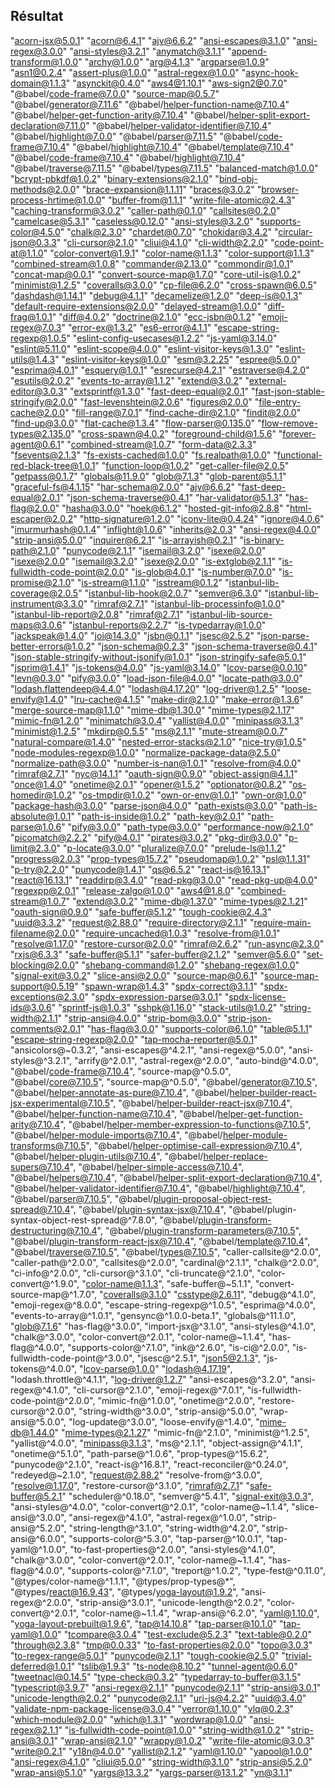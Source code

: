  ## Résultat
"acorn-jsx@5.0.1"
 "acorn@6.4.1"
 "ajv@6.6.2"
 "ansi-escapes@3.1.0"
 "ansi-regex@3.0.0"
 "ansi-styles@3.2.1"
 "anymatch@3.1.1"
 "append-transform@1.0.0"
 "archy@1.0.0"
 "arg@4.1.3"
 "argparse@1.0.9"
 "asn1@0.2.4"
 "assert-plus@1.0.0"
 "astral-regex@1.0.0"
 "async-hook-domain@1.1.3"
 "asynckit@0.4.0"
 "aws4@1.10.1"
 "aws-sign2@0.7.0"
 "@babel/code-frame@7.0.0"
 "source-map@0.5.7"
 "@babel/generator@7.11.6"
 "@babel/helper-function-name@7.10.4"
 "@babel/helper-get-function-arity@7.10.4"
 "@babel/helper-split-export-declaration@7.11.0"
 "@babel/helper-validator-identifier@7.10.4"
 "@babel/highlight@7.0.0"
 "@babel/parser@7.11.5"
 "@babel/code-frame@7.10.4"
 "@babel/highlight@7.10.4"
 "@babel/template@7.10.4"
 "@babel/code-frame@7.10.4"
 "@babel/highlight@7.10.4"
 "@babel/traverse@7.11.5"
 "@babel/types@7.11.5"
 "balanced-match@1.0.0"
 "bcrypt-pbkdf@1.0.2"
 "binary-extensions@2.1.0"
 "bind-obj-methods@2.0.0"
 "brace-expansion@1.1.11"
 "braces@3.0.2"
 "browser-process-hrtime@1.0.0"
 "buffer-from@1.1.1"
 "write-file-atomic@2.4.3"
 "caching-transform@3.0.2"
 "caller-path@0.1.0"
 "callsites@0.2.0"
 "camelcase@5.3.1"
 "caseless@0.12.0"
 "ansi-styles@3.2.0"
 "supports-color@4.5.0"
 "chalk@2.3.0"
 "chardet@0.7.0"
 "chokidar@3.4.2"
 "circular-json@0.3.3"
 "cli-cursor@2.1.0"
 "cliui@4.1.0"
 "cli-width@2.2.0"
 "code-point-at@1.1.0"
 "color-convert@1.9.1"
 "color-name@1.1.3"
 "color-support@1.1.3"
 "combined-stream@1.0.8"
 "commander@2.13.0"
 "commondir@1.0.1"
 "concat-map@0.0.1"
 "convert-source-map@1.7.0"
 "core-util-is@1.0.2"
 "minimist@1.2.5"
 "coveralls@3.0.0"
 "cp-file@6.2.0"
 "cross-spawn@6.0.5"
 "dashdash@1.14.1"
 "debug@4.1.1"
 "decamelize@1.2.0"
 "deep-is@0.1.3"
 "default-require-extensions@2.0.0"
 "delayed-stream@1.0.0"
 "diff-frag@1.0.1"
 "diff@4.0.2"
 "doctrine@2.1.0"
 "ecc-jsbn@0.1.2"
 "emoji-regex@7.0.3"
 "error-ex@1.3.2"
 "es6-error@4.1.1"
 "escape-string-regexp@1.0.5"
 "eslint-config-usecases@1.2.2"
 "js-yaml@3.14.0"
 "eslint@5.11.0"
 "eslint-scope@4.0.0"
 "eslint-visitor-keys@1.3.0"
 "eslint-utils@1.4.3"
 "eslint-visitor-keys@1.0.0"
 "esm@3.2.25"
 "espree@5.0.0"
 "esprima@4.0.1"
 "esquery@1.0.1"
 "esrecurse@4.2.1"
 "estraverse@4.2.0"
 "esutils@2.0.2"
 "events-to-array@1.1.2"
 "extend@3.0.2"
 "external-editor@3.0.3"
 "extsprintf@1.3.0"
 "fast-deep-equal@2.0.1"
 "fast-json-stable-stringify@2.0.0"
 "fast-levenshtein@2.0.6"
 "figures@2.0.0"
 "file-entry-cache@2.0.0"
 "fill-range@7.0.1"
 "find-cache-dir@2.1.0"
 "findit@2.0.0"
 "find-up@3.0.0"
 "flat-cache@1.3.4"
 "flow-parser@0.135.0"
 "flow-remove-types@2.135.0"
 "cross-spawn@4.0.2"
 "foreground-child@1.5.6"
 "forever-agent@0.6.1"
 "combined-stream@1.0.7"
 "form-data@2.3.3"
 "fsevents@2.1.3"
 "fs-exists-cached@1.0.0"
 "fs.realpath@1.0.0"
 "functional-red-black-tree@1.0.1"
 "function-loop@1.0.2"
 "get-caller-file@2.0.5"
 "getpass@0.1.7"
 "globals@11.9.0"
 "glob@7.1.3"
 "glob-parent@5.1.1"
 "graceful-fs@4.1.15"
 "har-schema@2.0.0"
 "ajv@6.6.2"
 "fast-deep-equal@2.0.1"
 "json-schema-traverse@0.4.1"
 "har-validator@5.1.3"
 "has-flag@2.0.0"
 "hasha@3.0.0"
 "hoek@6.1.2"
 "hosted-git-info@2.8.8"
 "html-escaper@2.0.2"
 "http-signature@1.2.0"
 "iconv-lite@0.4.24"
 "ignore@4.0.6"
 "imurmurhash@0.1.4"
 "inflight@1.0.6"
 "inherits@2.0.3"
 "ansi-regex@4.0.0"
 "strip-ansi@5.0.0"
 "inquirer@6.2.1"
 "is-arrayish@0.2.1"
 "is-binary-path@2.1.0"
 "punycode@2.1.1"
 "isemail@3.2.0"
 "isexe@2.0.0"
 "isexe@2.0.0"
 "isemail@3.2.0"
 "isexe@2.0.0"
 "is-extglob@2.1.1"
 "is-fullwidth-code-point@2.0.0"
 "is-glob@4.0.1"
 "is-number@7.0.0"
 "is-promise@2.1.0"
 "is-stream@1.1.0"
 "isstream@0.1.2"
 "istanbul-lib-coverage@2.0.5"
 "istanbul-lib-hook@2.0.7"
 "semver@6.3.0"
 "istanbul-lib-instrument@3.3.0"
 "rimraf@2.7.1"
 "istanbul-lib-processinfo@1.0.0"
 "istanbul-lib-report@2.0.8"
 "rimraf@2.7.1"
 "istanbul-lib-source-maps@3.0.6"
 "istanbul-reports@2.2.7"
 "is-typedarray@1.0.0"
 "jackspeak@1.4.0"
 "joi@14.3.0"
 "jsbn@0.1.1"
 "jsesc@2.5.2"
 "json-parse-better-errors@1.0.2"
 "json-schema@0.2.3"
 "json-schema-traverse@0.4.1"
 "json-stable-stringify-without-jsonify@1.0.1"
 "json-stringify-safe@5.0.1"
 "jsprim@1.4.1"
 "js-tokens@4.0.0"
 "js-yaml@3.14.0"
 "lcov-parse@0.0.10"
 "levn@0.3.0"
 "pify@3.0.0"
 "load-json-file@4.0.0"
 "locate-path@3.0.0"
 "lodash.flattendeep@4.4.0"
 "lodash@4.17.20"
 "log-driver@1.2.5"
 "loose-envify@1.4.0"
 "lru-cache@4.1.5"
 "make-dir@2.1.0"
 "make-error@1.3.6"
 "merge-source-map@1.1.0"
 "mime-db@1.30.0"
 "mime-types@2.1.17"
 "mimic-fn@1.2.0"
 "minimatch@3.0.4"
 "yallist@4.0.0"
 "minipass@3.1.3"
 "minimist@1.2.5"
 "mkdirp@0.5.5"
 "ms@2.1.1"
 "mute-stream@0.0.7"
 "natural-compare@1.4.0"
 "nested-error-stacks@2.1.0"
 "nice-try@1.0.5"
 "node-modules-regexp@1.0.0"
 "normalize-package-data@2.5.0"
 "normalize-path@3.0.0"
 "number-is-nan@1.0.1"
 "resolve-from@4.0.0"
 "rimraf@2.7.1"
 "nyc@14.1.1"
 "oauth-sign@0.9.0"
 "object-assign@4.1.1"
 "once@1.4.0"
 "onetime@2.0.1"
 "opener@1.5.2"
 "optionator@0.8.2"
 "os-homedir@1.0.2"
 "os-tmpdir@1.0.2"
 "own-or-env@1.0.1"
 "own-or@1.0.0"
 "package-hash@3.0.0"
 "parse-json@4.0.0"
 "path-exists@3.0.0"
 "path-is-absolute@1.0.1"
 "path-is-inside@1.0.2"
 "path-key@2.0.1"
 "path-parse@1.0.6"
 "pify@3.0.0"
 "path-type@3.0.0"
 "performance-now@2.1.0"
 "picomatch@2.2.2"
 "pify@4.0.1"
 "pirates@3.0.2"
 "pkg-dir@3.0.0"
 "p-limit@2.3.0"
 "p-locate@3.0.0"
 "pluralize@7.0.0"
 "prelude-ls@1.1.2"
 "progress@2.0.3"
 "prop-types@15.7.2"
 "pseudomap@1.0.2"
 "psl@1.1.31"
 "p-try@2.2.0"
 "punycode@1.4.1"
 "qs@6.5.2"
 "react-is@16.13.1"
 "react@16.13.1"
 "readdirp@3.4.0"
 "read-pkg@3.0.0"
 "read-pkg-up@4.0.0"
 "regexpp@2.0.1"
 "release-zalgo@1.0.0"
 "aws4@1.8.0"
 "combined-stream@1.0.7"
 "extend@3.0.2"
 "mime-db@1.37.0"
 "mime-types@2.1.21"
 "oauth-sign@0.9.0"
 "safe-buffer@5.1.2"
 "tough-cookie@2.4.3"
 "uuid@3.3.2"
 "request@2.88.0"
 "require-directory@2.1.1"
 "require-main-filename@2.0.0"
 "require-uncached@1.0.3"
 "resolve-from@1.0.1"
 "resolve@1.17.0"
 "restore-cursor@2.0.0"
 "rimraf@2.6.2"
 "run-async@2.3.0"
 "rxjs@6.3.3"
 "safe-buffer@5.1.1"
 "safer-buffer@2.1.2"
 "semver@5.6.0"
 "set-blocking@2.0.0"
 "shebang-command@1.2.0"
 "shebang-regex@1.0.0"
 "signal-exit@3.0.2"
 "slice-ansi@2.0.0"
 "source-map@0.6.1"
 "source-map-support@0.5.19"
 "spawn-wrap@1.4.3"
 "spdx-correct@3.1.1"
 "spdx-exceptions@2.3.0"
 "spdx-expression-parse@3.0.1"
 "spdx-license-ids@3.0.6"
 "sprintf-js@1.0.3"
 "sshpk@1.16.0"
 "stack-utils@1.0.2"
 "string-width@2.1.1"
 "strip-ansi@4.0.0"
 "strip-bom@3.0.0"
 "strip-json-comments@2.0.1"
 "has-flag@3.0.0"
 "supports-color@6.1.0"
 "table@5.1.1"
 "escape-string-regexp@2.0.0"
 "tap-mocha-reporter@5.0.1"
 "ansicolors@~0.3.2",
 "ansi-escapes@^4.2.1",
 "ansi-regex@^5.0.0",
 "ansi-styles@^3.2.1",
 "arrify@^2.0.1",
 "astral-regex@^2.0.0",
 "auto-bind@^4.0.0",
 "@babel/code-frame@7.10.4",
 "source-map@^0.5.0",
 "@babel/core@7.10.5",
 "source-map@^0.5.0",
 "@babel/generator@7.10.5",
 "@babel/helper-annotate-as-pure@7.10.4",
 "@babel/helper-builder-react-jsx-experimental@7.10.5",
 "@babel/helper-builder-react-jsx@7.10.4",
 "@babel/helper-function-name@7.10.4",
 "@babel/helper-get-function-arity@7.10.4",
 "@babel/helper-member-expression-to-functions@7.10.5",
 "@babel/helper-module-imports@7.10.4",
 "@babel/helper-module-transforms@7.10.5",
 "@babel/helper-optimise-call-expression@7.10.4",
 "@babel/helper-plugin-utils@7.10.4",
 "@babel/helper-replace-supers@7.10.4",
 "@babel/helper-simple-access@7.10.4",
 "@babel/helpers@7.10.4",
 "@babel/helper-split-export-declaration@7.10.4",
 "@babel/helper-validator-identifier@7.10.4",
 "@babel/highlight@7.10.4",
 "@babel/parser@7.10.5",
 "@babel/plugin-proposal-object-rest-spread@7.10.4",
 "@babel/plugin-syntax-jsx@7.10.4",
 "@babel/plugin-syntax-object-rest-spread@^7.8.0",
 "@babel/plugin-transform-destructuring@7.10.4",
 "@babel/plugin-transform-parameters@7.10.5",
 "@babel/plugin-transform-react-jsx@7.10.4",
 "@babel/template@7.10.4",
 "@babel/traverse@7.10.5",
 "@babel/types@7.10.5",
 "caller-callsite@^2.0.0",
 "caller-path@^2.0.0",
 "callsites@^2.0.0",
 "cardinal@^2.1.1",
 "chalk@^2.0.0",
 "ci-info@^2.0.0",
 "cli-cursor@^3.1.0",
 "cli-truncate@^2.1.0",
 "color-convert@^1.9.0",
 "color-name@1.1.3",
 "safe-buffer@~5.1.1",
 "convert-source-map@^1.7.0",
 "coveralls@3.1.0"
 "csstype@2.6.11",
 "debug@^4.1.0",
 "emoji-regex@^8.0.0",
 "escape-string-regexp@^1.0.5",
 "esprima@^4.0.0",
 "events-to-array@^1.0.1",
 "gensync@^1.0.0-beta.1",
 "globals@^11.1.0",
 "glob@7.1.6"
 "has-flag@^3.0.0",
 "import-jsx@^3.1.0",
 "ansi-styles@^4.1.0",
 "chalk@^3.0.0",
 "color-convert@^2.0.1",
 "color-name@~1.1.4",
 "has-flag@^4.0.0",
 "supports-color@^7.1.0",
 "ink@^2.6.0",
 "is-ci@^2.0.0",
 "is-fullwidth-code-point@^3.0.0",
 "jsesc@^2.5.1",
 "json5@2.1.3",
 "js-tokens@^4.0.0",
 "lcov-parse@1.0.0"
 "lodash@4.17.19",
 "lodash.throttle@^4.1.1",
 "log-driver@1.2.7"
 "ansi-escapes@^3.2.0",
 "ansi-regex@^4.1.0",
 "cli-cursor@^2.1.0",
 "emoji-regex@^7.0.1",
 "is-fullwidth-code-point@^2.0.0",
 "mimic-fn@^1.0.0",
 "onetime@^2.0.0",
 "restore-cursor@^2.0.0",
 "string-width@^3.0.0",
 "strip-ansi@^5.0.0",
 "wrap-ansi@^5.0.0",
 "log-update@^3.0.0",
 "loose-envify@^1.4.0",
 "mime-db@1.44.0"
 "mime-types@2.1.27"
 "mimic-fn@^2.1.0",
 "minimist@^1.2.5",
 "yallist@^4.0.0",
 "minipass@3.1.3",
 "ms@^2.1.1",
 "object-assign@^4.1.1",
 "onetime@^5.1.0",
 "path-parse@^1.0.6",
 "prop-types@^15.6.2",
 "punycode@^2.1.0",
 "react-is@^16.8.1",
 "react-reconciler@^0.24.0",
 "redeyed@~2.1.0",
 "request@2.88.2"
 "resolve-from@^3.0.0",
 "resolve@1.17.0",
 "restore-cursor@^3.1.0",
 "rimraf@2.7.1"
 "safe-buffer@5.2.1"
 "scheduler@^0.18.0",
 "semver@^5.4.1",
 "signal-exit@3.0.3",
 "ansi-styles@^4.0.0",
 "color-convert@^2.0.1",
 "color-name@~1.1.4",
 "slice-ansi@^3.0.0",
 "ansi-regex@^4.1.0",
 "astral-regex@^1.0.0",
 "strip-ansi@^5.2.0",
 "string-length@^3.1.0",
 "string-width@^4.2.0",
 "strip-ansi@^6.0.0",
 "supports-color@^5.3.0",
 "tap-parser@^10.0.1",
 "tap-yaml@^1.0.0",
 "to-fast-properties@^2.0.0",
 "ansi-styles@^4.1.0",
 "chalk@^3.0.0",
 "color-convert@^2.0.1",
 "color-name@~1.1.4",
 "has-flag@^4.0.0",
 "supports-color@^7.1.0",
 "treport@^1.0.2",
 "type-fest@^0.11.0",
 "@types/color-name@^1.1.1",
 "@types/prop-types@*",
 "@types/react@16.9.43",
 "@types/yoga-layout@1.9.2",
 "ansi-regex@^2.0.0",
 "strip-ansi@^3.0.1",
 "unicode-length@^2.0.2",
 "color-convert@^2.0.1",
 "color-name@~1.1.4",
 "wrap-ansi@^6.2.0",
 "yaml@1.10.0",
 "yoga-layout-prebuilt@1.9.6",
 "tap@14.10.8"
 "tap-parser@10.1.0"
 "tap-yaml@1.0.0"
 "tcompare@3.0.4"
 "test-exclude@5.2.3"
 "text-table@0.2.0"
 "through@2.3.8"
 "tmp@0.0.33"
 "to-fast-properties@2.0.0"
 "topo@3.0.3"
 "to-regex-range@5.0.1"
 "punycode@2.1.1"
 "tough-cookie@2.5.0"
 "trivial-deferred@1.0.1"
 "tslib@1.9.3"
 "ts-node@8.10.2"
 "tunnel-agent@0.6.0"
 "tweetnacl@0.14.5"
 "type-check@0.3.2"
 "typedarray-to-buffer@3.1.5"
 "typescript@3.9.7"
 "ansi-regex@2.1.1"
 "punycode@2.1.1"
 "strip-ansi@3.0.1"
 "unicode-length@2.0.2"
 "punycode@2.1.1"
 "uri-js@4.2.2"
 "uuid@3.4.0"
 "validate-npm-package-license@3.0.4"
 "verror@1.10.0"
 "vlq@0.2.3"
 "which-module@2.0.0"
 "which@1.3.1"
 "wordwrap@1.0.0"
 "ansi-regex@2.1.1"
 "is-fullwidth-code-point@1.0.0"
 "string-width@1.0.2"
 "strip-ansi@3.0.1"
 "wrap-ansi@2.1.0"
 "wrappy@1.0.2"
 "write-file-atomic@3.0.3"
 "write@0.2.1"
 "y18n@4.0.0"
 "yallist@2.1.2"
 "yaml@1.10.0"
 "yapool@1.0.0"
 "ansi-regex@4.1.0"
 "cliui@5.0.0"
 "string-width@3.1.0"
 "strip-ansi@5.2.0"
 "wrap-ansi@5.1.0"
 "yargs@13.3.2"
 "yargs-parser@13.1.2"
 "yn@3.1.1"
